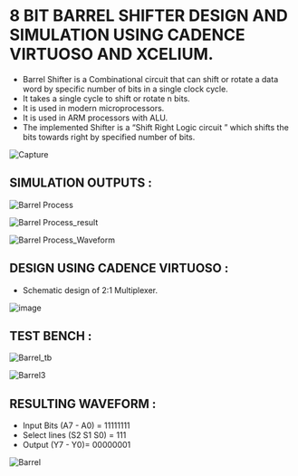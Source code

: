
# 8 BIT BARREL SHIFTER DESIGN AND SIMULATION USING CADENCE VIRTUOSO AND XCELIUM.

- Barrel Shifter is a Combinational circuit that can shift or rotate a data word by specific number of bits in a single clock cycle.
- It takes a single cycle to shift or rotate n bits.
- It is used in modern microprocessors.
- It is used in ARM processors with ALU.
- The implemented Shifter is a “Shift Right Logic circuit ” which shifts the bits towards right by specified number of bits.


![Capture](https://github.com/abhaysurya1/barrel-shifter/assets/144906236/08a85e04-1887-4921-bb76-3c0091a2b629)

## SIMULATION OUTPUTS :
![Barrel Process](https://github.com/abhaysurya1/barrel-shifter/assets/144906236/ff7c37f2-a092-4927-8549-223cbb92db62)


![Barrel Process_result](https://github.com/abhaysurya1/barrel-shifter/assets/144906236/9413033c-8305-4670-b528-c56bc2db7d31)

![Barrel Process_Waveform](https://github.com/abhaysurya1/barrel-shifter/assets/144906236/869e52a5-7e2f-4319-8545-dc4554252fbf)

## DESIGN USING CADENCE VIRTUOSO :

- Schematic design of 2:1 Multiplexer.

![image](https://github.com/abhaysurya1/barrel-shifter/assets/144906236/bc2e48c7-c922-4a80-ad1a-66bf6241e627)


## TEST BENCH :

![Barrel_tb](https://github.com/abhaysurya1/barrel-shifter/assets/144906236/2294846c-09c1-4c60-bc31-1c075c668e09)

![Barrel3](https://github.com/abhaysurya1/barrel-shifter/assets/144906236/78f7b388-153b-4c73-b990-7b0729600324)

## RESULTING WAVEFORM :

- Input Bits (A7 - A0) = 11111111
- Select lines (S2 S1 S0) = 111
- Output (Y7 - Y0)= 00000001

![Barrel](https://github.com/abhaysurya1/barrel-shifter/assets/144906236/02eb6279-04ff-4f23-89a7-e1aed00c6116)

